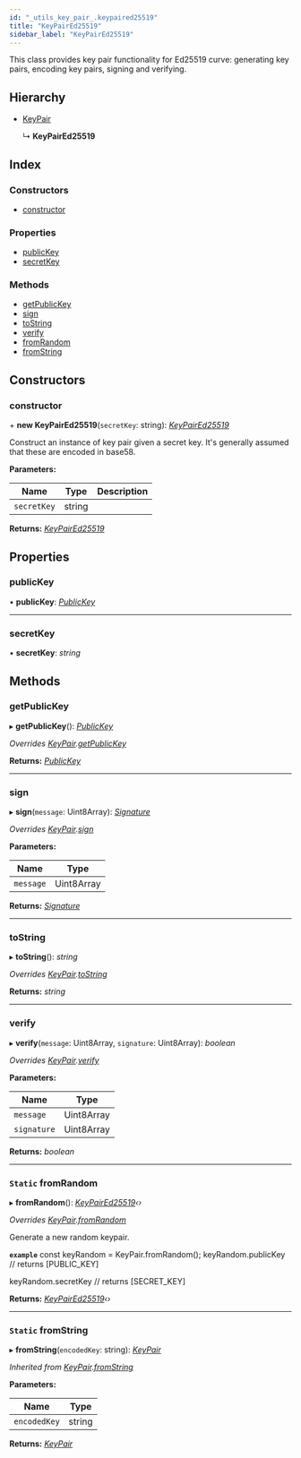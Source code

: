 ```yaml
---
id: "_utils_key_pair_.keypaired25519"
title: "KeyPairEd25519"
sidebar_label: "KeyPairEd25519"
---
```


This class provides key pair functionality for Ed25519 curve:
generating key pairs, encoding key pairs, signing and verifying.

## Hierarchy

* [KeyPair](_utils_key_pair_.keypair.md)

  ↳ **KeyPairEd25519**

## Index

### Constructors

* [constructor](_utils_key_pair_.keypaired25519.md#constructor)

### Properties

* [publicKey](_utils_key_pair_.keypaired25519.md#publickey)
* [secretKey](_utils_key_pair_.keypaired25519.md#secretkey)

### Methods

* [getPublicKey](_utils_key_pair_.keypaired25519.md#getpublickey)
* [sign](_utils_key_pair_.keypaired25519.md#sign)
* [toString](_utils_key_pair_.keypaired25519.md#tostring)
* [verify](_utils_key_pair_.keypaired25519.md#verify)
* [fromRandom](_utils_key_pair_.keypaired25519.md#static-fromrandom)
* [fromString](_utils_key_pair_.keypaired25519.md#static-fromstring)

## Constructors

###  constructor

\+ **new KeyPairEd25519**(`secretKey`: string): *[KeyPairEd25519](_utils_key_pair_.keypaired25519.md)*

Construct an instance of key pair given a secret key.
It's generally assumed that these are encoded in base58.

**Parameters:**

Name | Type | Description |
------ | ------ | ------ |
`secretKey` | string |   |

**Returns:** *[KeyPairEd25519](_utils_key_pair_.keypaired25519.md)*

## Properties

###  publicKey

• **publicKey**: *[PublicKey](_utils_key_pair_.publickey.md)*

___

###  secretKey

• **secretKey**: *string*

## Methods

###  getPublicKey

▸ **getPublicKey**(): *[PublicKey](_utils_key_pair_.publickey.md)*

*Overrides [KeyPair](_utils_key_pair_.keypair.md).[getPublicKey](_utils_key_pair_.keypair.md#abstract-getpublickey)*

**Returns:** *[PublicKey](_utils_key_pair_.publickey.md)*

___

###  sign

▸ **sign**(`message`: Uint8Array): *[Signature](../interfaces/_utils_key_pair_.signature.md)*

*Overrides [KeyPair](_utils_key_pair_.keypair.md).[sign](_utils_key_pair_.keypair.md#abstract-sign)*

**Parameters:**

Name | Type |
------ | ------ |
`message` | Uint8Array |

**Returns:** *[Signature](../interfaces/_utils_key_pair_.signature.md)*

___

###  toString

▸ **toString**(): *string*

*Overrides [KeyPair](_utils_key_pair_.keypair.md).[toString](_utils_key_pair_.keypair.md#abstract-tostring)*

**Returns:** *string*

___

###  verify

▸ **verify**(`message`: Uint8Array, `signature`: Uint8Array): *boolean*

*Overrides [KeyPair](_utils_key_pair_.keypair.md).[verify](_utils_key_pair_.keypair.md#abstract-verify)*

**Parameters:**

Name | Type |
------ | ------ |
`message` | Uint8Array |
`signature` | Uint8Array |

**Returns:** *boolean*

___

### `Static` fromRandom

▸ **fromRandom**(): *[KeyPairEd25519](_utils_key_pair_.keypaired25519.md)‹›*

*Overrides [KeyPair](_utils_key_pair_.keypair.md).[fromRandom](_utils_key_pair_.keypair.md#static-fromrandom)*

Generate a new random keypair.

**`example`** 
const keyRandom = KeyPair.fromRandom();
keyRandom.publicKey
// returns [PUBLIC_KEY]

keyRandom.secretKey
// returns [SECRET_KEY]

**Returns:** *[KeyPairEd25519](_utils_key_pair_.keypaired25519.md)‹›*

___

### `Static` fromString

▸ **fromString**(`encodedKey`: string): *[KeyPair](_utils_key_pair_.keypair.md)*

*Inherited from [KeyPair](_utils_key_pair_.keypair.md).[fromString](_utils_key_pair_.keypair.md#static-fromstring)*

**Parameters:**

Name | Type |
------ | ------ |
`encodedKey` | string |

**Returns:** *[KeyPair](_utils_key_pair_.keypair.md)*
